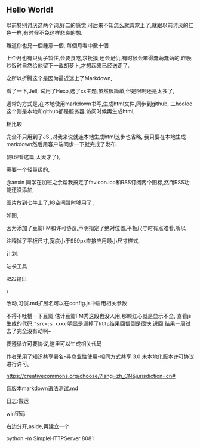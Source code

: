 ## Hello World!

   以前特别讨厌这两个词,好二的感觉,可后来不知怎么就喜欢上了,就跟以前讨厌的红色一样,有时候不免这样悲哀的想.
   
   難道你也見一個鍾意一個, 每個月看中數十個
   
   
   
   上个月也有只兔子暂住,会要食吃,求抚摸,还会记仇,有时候会笨得蠢萌蠢萌的,昨晚炒饭时自然给他留下一截胡萝卜,才想起来已经送走了.
   
   
   
   
   
   
   之所以折腾这个是因为最近迷上了Markdown,
   
   看了一下,Jell,
  试用了Hexo,选了xx主题,虽然很简单,但是限制还是太多了,
  
  通常的方式是,在本地使用markdown书写,生成html文件,同步到github,
  二hooloo这个则是本地和github都是服务器,访问时候再生成html,
  
  相比较
  
  完全不只用到了JS,,对我来说就连本地生成html这步也省略, 我只要在本地生成markdown然后用客户端同步一下就完成了发布.
  
  
  
  
  (原理看这篇,太天才了),
  
  
  
  需要一个轻量级的,
   
   
   
   
   
   
   
   
   
   
   
   @anxin 同学在加班之余帮我搞定了favicon.ico和RSS订阅两个图标,然而RSS功能还没添加,
   
   图片放到七牛上了,1G空间暂时够用了 ,
   
   
   
   如图,
   
   
   
   因为添加了豆瓣FM和许可协议,声明指定了绝对位置,平板尺寸时有点难看,所以
   
   注释掉了平板尺寸,宽度小于959px直接应用最小尺寸样式,
   
   
   
   计划:
   
   站长工具
   
   RSS输出
   
   \
   
  改动,习惯.md扩展名可以在config.js中启用相关参数 
   
   
   
   不得不吐槽一下豆瓣,估计豆瓣FM秀这段也没人用,那颗红心就是显示不全,
   查看js生成的代码,`"src=:s.xxxx`
  明显是漏掉了`http`结果回信倒是很快,说回,结果一周过去了完全没有动啊~
  
   
   
   
   
   要遵循许可要协议,这里可以生成相关代码
   
   作者采用了知识共享署名-非商业性使用-相同方式共享 3.0 未本地化版本许可协议进行许可。
   
   
   https://creativecommons.org/choose/?lang=zh_CN&jurisdiction=cn#
   
   
   各版本markdown语法测试.md
   
   
   
   
   
   日志:搬运
   
   win密码
   
   
   
   右边分开,aside,再建立一个
   
   
   python -m SimpleHTTPServer 8081